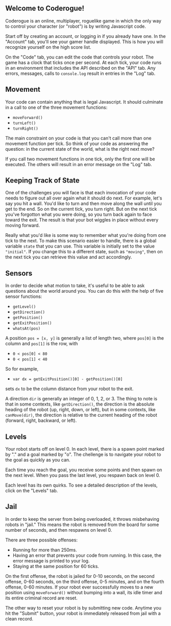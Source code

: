 ## Welcome to Coderogue!

Coderogue is an online, multiplayer, roguelike game in
which the only way to control your character (or "robot")
is by writing Javascript code.

Start off by creating an account, or logging in if you
already have one. In the "Account" tab, you'll see your
gamer handle displayed. This is how you will recognize
yourself on the high score list.

On the "Code" tab, you can edit the code that controls your
robot. The game has a clock that ticks once per second. At
each tick, your code runs in an environment that includes
the API described on the "API" tab. Any errors, messages,
calls to `console.log` result in entries in the
"Log" tab.

## Movement

Your code can contain anything that is legal Javascript.
It should culminate in a call to one of the three movement
functions:

* `moveForward()`
* `turnLeft()`
* `turnRight()`

The main constraint on your code is that you can't call
more than one movement function per tick. So think of your
code as answering the question: in the current state of the
world, what is the right next move?

If you call two movement functions in one tick, only the
first one will be executed. The others will result in an
error message on the "Log" tab. 

## Keeping Track of State

One of the challenges you will face is that each invocation
of your code needs to figure out all over again what it
should do next. For example, let's say you hit a wall. You'd
like to turn and then move along the wall until you get to
the end. So on the current tick, you turn right. But on the
next tick you've forgotton what you were doing, so you turn
back again to face toward the exit. The result is that your
bot wiggles in place without every moving forward.

Really what you'd like is some way to remember what you're
doing from one tick to the next.
To make this scenario easier to handle, there is a global
variable `state` that you can use.
This variable is initially set to the value
`"initial"`. If you change this to a different
state, such as `"moving"`, then on the next tick
you can retrieve this value and act accordingly.

## Sensors

In order to decide what motion to take, it's useful to be
able to ask questions about the world around you. You can
do this with the help of five sensor functions:

* `getLevel()`
* `getDirection()`
* `getPosition()`
* `getExitPosition()`
* `whatsAt(pos)`

A position `pos = [x, y]` is generally a list of
length two, where `pos[0]` is the column and
`pos[1]` is the row, with

* `0 < pos[0] < 80`
* `0 < pos[1] < 40`

So for example,

* `var dx = getExitPosition()[0] - getPosition()[0]`

sets `dx` to be the column distance from your
robot to the exit.

A direction `dir` is generally an integer of
0, 1, 2, or 3. The thing to note is that in some contexts,
like `getDirection()`, the direction is the
absolute heading of the robot (up, right, down, or left),
but in some contexts, like `canMove(dir)`, the
direction is relative to the current heading of the robot
(forward, right, backward, or left).

## Levels

Your robot starts off on level 0. In each level, there is a
spawn point marked by "." and a goal marked by "o". The
chellenge is to navigate your robot to the goal as quickly
as you can.

Each time you reach the goal, you receive some points and
then spawn on the next level. When you pass the last level,
you respawn back on level 0.

Each level has its own quirks. To see a detailed description
of the levels, click on the "Levels" tab.

## Jail

In order to keep the server from being overloaded, it throws
misbehaving robots in "jail." This means the robot is removed
from the board for some number of seconds, and then respawns
on level 0.

There are three possible offenses:

* Running for more than 250ms.
* Having an error that prevents your code from running.
  In this case, the error message is printed to your log.
* Staying at the same position for 60 ticks.

On the first offense, the robot is jailed for 0-10 seconds,
on the second offense, 0-60 seconds, on the third offense,
0-5 minutes, and on the fourth offense, 0-60 minutes. If your
robot ever successfully moves to a new position using
`moveForward()` without bumping into a wall, its
idle timer and its entire criminal record are reset.

The other way to reset your robot is by submitting new code.
Anytime you hit the "Submit" button, your robot is immediately
released from jail with a clean record.
